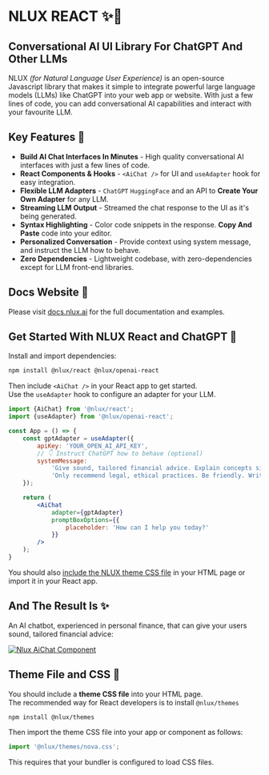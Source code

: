 # NLUX REACT ✨💬

## Conversational AI UI Library For ChatGPT And Other LLMs

NLUX _(for Natural Language User Experience)_ is an open-source Javascript library that makes it simple to integrate
powerful large language models (LLMs) like ChatGPT into your web app or website. With just a few lines of code, you
can add conversational AI capabilities and interact with your favourite LLM.

## Key Features 🌟

* **Build AI Chat Interfaces In Minutes** - High quality conversational AI interfaces with just a few lines of code.
* **React Components & Hooks** - `<AiChat />` for UI and `useAdapter` hook for easy integration.
* **Flexible LLM Adapters** - `ChatGPT` `HuggingFace` and an API to **Create Your Own Adapter** for any LLM.
* **Streaming LLM Output** - Streamed the chat response to the UI as it's being generated.
* **Syntax Highlighting** - Color code snippets in the response. **Copy And Paste** code into your editor.
* **Personalized Conversation** - Provide context using system message, and instruct the LLM how to behave.
* **Zero Dependencies** - Lightweight codebase, with zero-dependencies except for LLM front-end libraries.

## Docs Website 📖

Please visit [docs.nlux.ai](https://docs.nlux.ai/) for the full documentation and examples.

## Get Started With NLUX React and ChatGPT 🚀

Install and import dependencies:

```sh
npm install @nlux/react @nlux/openai-react
```

Then include `<AiChat />` in your React app to get started.<br />
Use the `useAdapter` hook to configure an adapter for your LLM.

```jsx
import {AiChat} from '@nlux/react';
import {useAdapter} from '@nlux/openai-react';

const App = () => {
    const gptAdapter = useAdapter({
        apiKey: 'YOUR_OPEN_AI_API_KEY',
        // 👇 Instruct ChatGPT how to behave (optional)
        systemMessage:
            'Give sound, tailored financial advice. Explain concepts simply. When unsure, ask questions. ' +
            'Only recommend legal, ethical practices. Be friendly. Write concise answers under 5 sentences.'
    });

    return (
        <AiChat
            adapter={gptAdapter}
            promptBoxOptions={{
                placeholder: 'How can I help you today?'
            }}
        />
    );
}
```

You should also [include the NLUX theme CSS file](#theme-file-and-css-) in your HTML page
or import it in your React app.

## And The Result Is ✨

An AI chatbot, experienced in personal finance, that can give your users sound, tailored financial advice:

[![Nlux AiChat Component](https://nlux.ai/images/demos/chat-convo-demo-fin-advisor.gif)](https://nlux.ai)

## Theme File and CSS 🎨

You should include a **theme CSS file** into your HTML page.<br />
The recommended way for React developers is to install `@nlux/themes`

```sh
npm install @nlux/themes
```

Then import the theme CSS file into your app or component as follows:

```jsx
import '@nlux/themes/nova.css';
```

This requires that your bundler is configured to load CSS files.